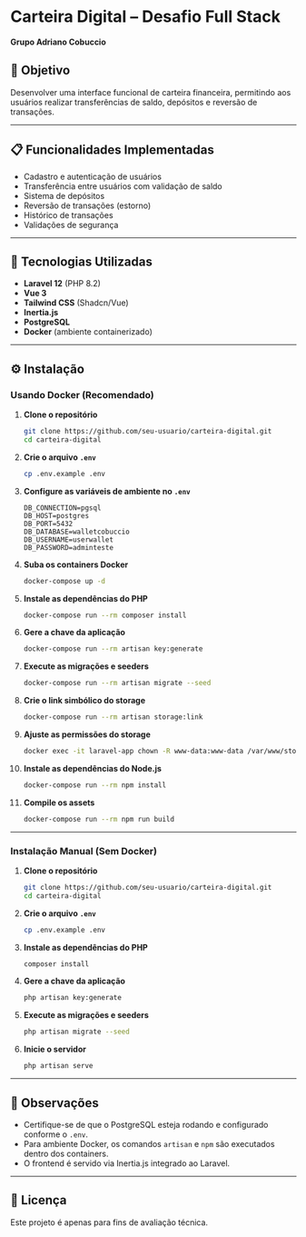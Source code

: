 # Carteira Digital – Desafio Full Stack
**Grupo Adriano Cobuccio**

## 🎯 Objetivo

Desenvolver uma interface funcional de carteira financeira, permitindo aos usuários realizar transferências de saldo, depósitos e reversão de transações.

---

## 📋 Funcionalidades Implementadas

- Cadastro e autenticação de usuários
- Transferência entre usuários com validação de saldo
- Sistema de depósitos
- Reversão de transações (estorno)
- Histórico de transações
- Validações de segurança

---

## 🚀 Tecnologias Utilizadas

- **Laravel 12** (PHP 8.2)
- **Vue 3**
- **Tailwind CSS** (Shadcn/Vue)
- **Inertia.js**
- **PostgreSQL**
- **Docker** (ambiente containerizado)

---

## ⚙️ Instalação

### Usando Docker (Recomendado)

1. **Clone o repositório**
    ```bash
    git clone https://github.com/seu-usuario/carteira-digital.git
    cd carteira-digital
    ```

2. **Crie o arquivo `.env`**
    ```bash
    cp .env.example .env
    ```

3. **Configure as variáveis de ambiente no `.env`**
    ```
    DB_CONNECTION=pgsql
    DB_HOST=postgres
    DB_PORT=5432
    DB_DATABASE=walletcobuccio
    DB_USERNAME=userwallet
    DB_PASSWORD=adminteste
    ```

4. **Suba os containers Docker**
    ```bash
    docker-compose up -d
    ```

5. **Instale as dependências do PHP**
    ```bash
    docker-compose run --rm composer install
    ```

6. **Gere a chave da aplicação**
    ```bash
    docker-compose run --rm artisan key:generate
    ```

7. **Execute as migrações e seeders**
    ```bash
    docker-compose run --rm artisan migrate --seed
    ```

8. **Crie o link simbólico do storage**
    ```bash
    docker-compose run --rm artisan storage:link
    ```

9. **Ajuste as permissões do storage**
    ```bash
    docker exec -it laravel-app chown -R www-data:www-data /var/www/storage
    ```

10. **Instale as dependências do Node.js**
    ```bash
    docker-compose run --rm npm install
    ```

11. **Compile os assets**
    ```bash
    docker-compose run --rm npm run build
    ```

---

### Instalação Manual (Sem Docker)

1. **Clone o repositório**
    ```bash
    git clone https://github.com/seu-usuario/carteira-digital.git
    cd carteira-digital
    ```

2. **Crie o arquivo `.env`**
    ```bash
    cp .env.example .env
    ```

3. **Instale as dependências do PHP**
    ```bash
    composer install
    ```

4. **Gere a chave da aplicação**
    ```bash
    php artisan key:generate
    ```

5. **Execute as migrações e seeders**
    ```bash
    php artisan migrate --seed
    ```

6. **Inicie o servidor**
    ```bash
    php artisan serve
    ```

---

## 📝 Observações

- Certifique-se de que o PostgreSQL esteja rodando e configurado conforme o `.env`.
- Para ambiente Docker, os comandos `artisan` e `npm` são executados dentro dos containers.
- O frontend é servido via Inertia.js integrado ao Laravel.

---

## 📄 Licença

Este projeto é apenas para fins de avaliação técnica.
